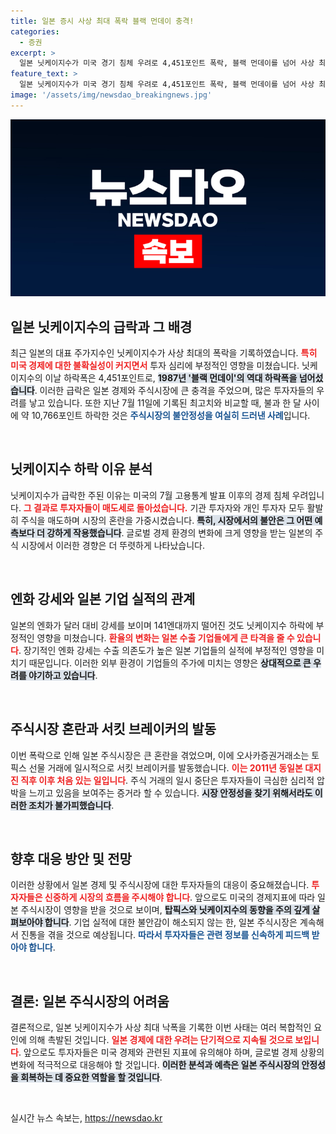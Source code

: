 ```yaml
---
title: 일본 증시 사상 최대 폭락 블랙 먼데이 충격!
categories:
  - 증권
excerpt: >
  일본 닛케이지수가 미국 경기 침체 우려로 4,451포인트 폭락, 블랙 먼데이를 넘어 사상 최대 하락률을 기록했습니다. 연초 상승세에서 급전직하한 닛케이는 시장 혼란과 엔화 강세까지 더해져 미래 전망이 불투명해졌습니다.
feature_text: >
  일본 닛케이지수가 미국 경기 침체 우려로 4,451포인트 폭락, 블랙 먼데이를 넘어 사상 최대 하락률을 기록했습니다. 연초 상승세에서 급전직하한 닛케이는 시장 혼란과 엔화 강세까지 더해져 미래 전망이 불투명해졌습니다.
image: '/assets/img/newsdao_breakingnews.jpg'
---
```


<p><img src="/assets/img/newsdao_breakingnews.jpg" alt="cryptoinkorea 속보" /></p>

<h2 data-ke-size="size26">일본 닛케이지수의 급락과 그 배경</h2>

<p data-ke-size="size16">최근 일본의 대표 주가지수인 닛케이지수가 사상 최대의 폭락을 기록하였습니다. <b><span style="color: #ee2323;">특히 미국 경제에 대한 불확실성이 커지면서</span></b> 투자 심리에 부정적인 영향을 미쳤습니다. 닛케이지수의 이날 하락폭은 4,451포인트로, <b><span style="background-color: #21538527;">1987년 '블랙 먼데이'의 역대 하락폭을 넘어섰습니다</span></b>. 이러한 급락은 일본 경제와 주식시장에 큰 충격을 주었으며, 많은 투자자들의 우려를 낳고 있습니다. 또한 지난 7월 11일에 기록된 최고치와 비교할 때, 불과 한 달 사이에 약 10,766포인트 하락한 것은 <b><span style="color: #1a5490;">주식시장의 불안정성을 여실히 드러낸 사례</span></b>입니다.</p>

<p data-ke-size="size16">&nbsp;</p>

<h2 data-ke-size="size26">닛케이지수 하락 이유 분석</h2>

<p data-ke-size="size16">닛케이지수가 급락한 주된 이유는 미국의 7월 고용통계 발표 이후의 경제 침체 우려입니다. <b><span style="color: #ee2323;">그 결과로 투자자들이 매도세로 돌아섰습니다.</span></b> 기관 투자자와 개인 투자자 모두 활발히 주식을 매도하며 시장의 혼란을 가중시켰습니다. <b><span style="background-color: #21538527;">특히, 시장에서의 불안은 그 어떤 예측보다 더 강하게 작용했습니다</span></b>. 글로벌 경제 환경의 변화에 크게 영향을 받는 일본의 주식 시장에서 이러한 경향은 더 뚜렷하게 나타났습니다.</p>

<p data-ke-size="size16">&nbsp;</p>

<h2 data-ke-size="size26">엔화 강세와 일본 기업 실적의 관계</h2>

<p data-ke-size="size16">일본의 엔화가 달러 대비 강세를 보이며 141엔대까지 떨어진 것도 닛케이지수 하락에 부정적인 영향을 미쳤습니다. <b><span style="color: #ee2323;">환율의 변화는 일본 수출 기업들에게 큰 타격을 줄 수 있습니다</span></b>. 장기적인 엔화 강세는 수출 의존도가 높은 일본 기업들의 실적에 부정적인 영향을 미치기 때문입니다. 이러한 외부 환경이 기업들의 주가에 미치는 영향은 <b><span style="background-color: #21538527;">상대적으로 큰 우려를 야기하고 있습니다</span></b>.</p>

<p data-ke-size="size16">&nbsp;</p>

<h2 data-ke-size="size26">주식시장 혼란과 서킷 브레이커의 발동</h2>

<p data-ke-size="size16">이번 폭락으로 인해 일본 주식시장은 큰 혼란을 겪었으며, 이에 오사카증권거래소는 토픽스 선물 거래에 일시적으로 서킷 브레이커를 발동했습니다. <b><span style="color: #ee2323;">이는 2011년 동일본 대지진 직후 이후 처음 있는 일입니다</span></b>. 주식 거래의 일시 중단은 투자자들이 극심한 심리적 압박을 느끼고 있음을 보여주는 증거라 할 수 있습니다. <b><span style="background-color: #21538527;">시장 안정성을 찾기 위해서라도 이러한 조치가 불가피했습니다</span></b>.</p>

<p data-ke-size="size16">&nbsp;</p>

<h2 data-ke-size="size26">향후 대응 방안 및 전망</h2>

<p data-ke-size="size16">이러한 상황에서 일본 경제 및 주식시장에 대한 투자자들의 대응이 중요해졌습니다. <b><span style="color: #ee2323;">투자자들은 신중하게 시장의 흐름을 주시해야 합니다</span></b>. 앞으로도 미국의 경제지표에 따라 일본 주식시장이 영향을 받을 것으로 보이며, <b><span style="background-color: #21538527;">탑픽스와 닛케이지수의 동향을 주의 깊게 살펴보아야 합니다</span></b>. 기업 실적에 대한 불안감이 해소되지 않는 한, 일본 주식시장은 계속해서 진통을 겪을 것으로 예상됩니다. <b><span style="color: #1a5490;">따라서 투자자들은 관련 정보를 신속하게 피드백 받아야 합니다</span></b>.</p>

<p data-ke-size="size16">&nbsp;</p>

<h2 data-ke-size="size26">결론: 일본 주식시장의 어려움</h2>

<p data-ke-size="size16">결론적으로, 일본 닛케이지수가 사상 최대 낙폭을 기록한 이번 사태는 여러 복합적인 요인에 의해 촉발된 것입니다. <b><span style="color: #ee2323;">일본 경제에 대한 우려는 단기적으로 지속될 것으로 보입니다</span></b>. 앞으로도 투자자들은 미국 경제와 관련된 지표에 유의해야 하며, 글로벌 경제 상황의 변화에 적극적으로 대응해야 할 것입니다. <b><span style="background-color: #21538527;">이러한 분석과 예측은 일본 주식시장의 안정성을 회복하는 데 중요한 역할을 할 것입니다</span></b>.</p>

<p data-ke-size="size16">&nbsp;</p>
실시간 뉴스 속보는, <a href="https://newsdao.kr" rel="dofollow">https://newsdao.kr</a>


